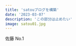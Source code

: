 ```yaml
---
title: 'satouブログを構築'
date: '2023-03-07'
description: 'この部分は止めたい'
image: satou01.jpg
---
```


佐藤 No.1
